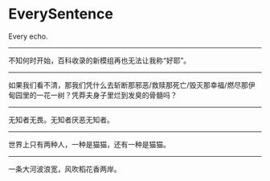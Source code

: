 # EverySentence
Every echo.

____

不知何时开始，百科收录的新模组再也无法让我称“好耶”。

____

如果我们看不清，那我们凭什么去斩断那邪恶/救赎那死亡/毁灭那幸福/燃尽那伊甸园里的一花一树？凭莽夫身子里烂到发臭的骨髓吗？

____

无知者无畏。无知者厌恶无知者。

____

世界上只有两种人，一种是猫猫，还有一种是猫猫。

____

一条大河波浪宽，风吹稻花香两岸。